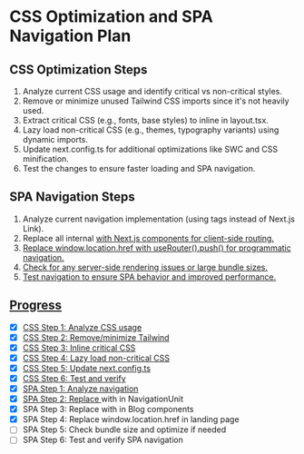 # CSS Optimization and SPA Navigation Plan

## CSS Optimization Steps
1. Analyze current CSS usage and identify critical vs non-critical styles.
2. Remove or minimize unused Tailwind CSS imports since it's not heavily used.
3. Extract critical CSS (e.g., fonts, base styles) to inline in layout.tsx.
4. Lazy load non-critical CSS (e.g., themes, typography variants) using dynamic imports.
5. Update next.config.ts for additional optimizations like SWC and CSS minification.
6. Test the changes to ensure faster loading and SPA navigation.

## SPA Navigation Steps
1. Analyze current navigation implementation (using <a> tags instead of Next.js Link).
2. Replace all internal <a href> with Next.js <Link> components for client-side routing.
3. Replace window.location.href with useRouter().push() for programmatic navigation.
4. Check for any server-side rendering issues or large bundle sizes.
5. Test navigation to ensure SPA behavior and improved performance.

## Progress
- [x] CSS Step 1: Analyze CSS usage
- [x] CSS Step 2: Remove/minimize Tailwind
- [x] CSS Step 3: Inline critical CSS
- [x] CSS Step 4: Lazy load non-critical CSS
- [x] CSS Step 5: Update next.config.ts
- [x] CSS Step 6: Test and verify
- [x] SPA Step 1: Analyze navigation
- [x] SPA Step 2: Replace <a> with <Link> in NavigationUnit
- [x] SPA Step 3: Replace <a> with <Link> in Blog components
- [x] SPA Step 4: Replace window.location.href in landing page
- [ ] SPA Step 5: Check bundle size and optimize if needed
- [ ] SPA Step 6: Test and verify SPA navigation
